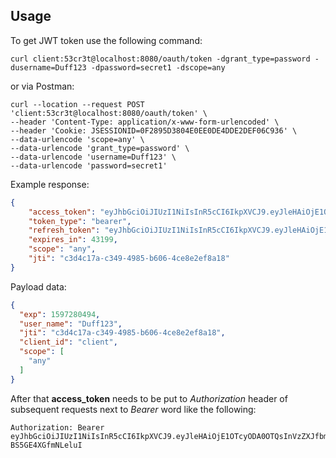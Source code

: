 ## Usage
To get JWT token use the following command:
```shell script
curl client:53cr3t@localhost:8080/oauth/token -dgrant_type=password -dusername=Duff123 -dpassword=secret1 -dscope=any
```
or via Postman:
```
curl --location --request POST 'client:53cr3t@localhost:8080/oauth/token' \
--header 'Content-Type: application/x-www-form-urlencoded' \
--header 'Cookie: JSESSIONID=0F2895D3804E0EE0DE4DDE2DEF06C936' \
--data-urlencode 'scope=any' \
--data-urlencode 'grant_type=password' \
--data-urlencode 'username=Duff123' \
--data-urlencode 'password=secret1'
```
Example response:
```json
{
    "access_token": "eyJhbGciOiJIUzI1NiIsInR5cCI6IkpXVCJ9.eyJleHAiOjE1OTcyODA0OTQsInVzZXJfbmFtZSI6IkR1ZmYxMjMiLCJqdGkiOiJjM2Q0YzE3YS1jMzQ5LTQ5ODUtYjYwNi00Y2U4ZTJlZjhhMTgiLCJjbGllbnRfaWQiOiJjbGllbnQiLCJzY29wZSI6WyJhbnkiXX0.wumA1DRNI2M35SXjjy4m9u2vD1-BS5GE4XGfmNLeluI",
    "token_type": "bearer",
    "refresh_token": "eyJhbGciOiJIUzI1NiIsInR5cCI6IkpXVCJ9.eyJleHAiOjE1OTk4MjkyOTQsInVzZXJfbmFtZSI6IkR1ZmYxMjMiLCJqdGkiOiI1MDFhYTlmYi00ZGExLTQ0YzAtODM5Mi0xNjMwOTc1MjFkM2UiLCJjbGllbnRfaWQiOiJjbGllbnQiLCJzY29wZSI6WyJhbnkiXSwiYXRpIjoiYzNkNGMxN2EtYzM0OS00OTg1LWI2MDYtNGNlOGUyZWY4YTE4In0.NtWzJAZvzjdgl6O9g4AmyfXPQI-A_lPv4x5vTMb6Dyg",
    "expires_in": 43199,
    "scope": "any",
    "jti": "c3d4c17a-c349-4985-b606-4ce8e2ef8a18"
}
```
Payload data:
```json
{
  "exp": 1597280494,
  "user_name": "Duff123",
  "jti": "c3d4c17a-c349-4985-b606-4ce8e2ef8a18",
  "client_id": "client",
  "scope": [
    "any"
  ]
}
```
After that **access_token** needs to be put to *Authorization* header of subsequent requests next to *Bearer* word like the following:
```
Authorization: Bearer eyJhbGciOiJIUzI1NiIsInR5cCI6IkpXVCJ9.eyJleHAiOjE1OTcyODA0OTQsInVzZXJfbmFtZSI6IkR1ZmYxMjMiLCJqdGkiOiJjM2Q0YzE3YS1jMzQ5LTQ5ODUtYjYwNi00Y2U4ZTJlZjhhMTgiLCJjbGllbnRfaWQiOiJjbGllbnQiLCJzY29wZSI6WyJhbnkiXX0.wumA1DRNI2M35SXjjy4m9u2vD1-BS5GE4XGfmNLeluI
```